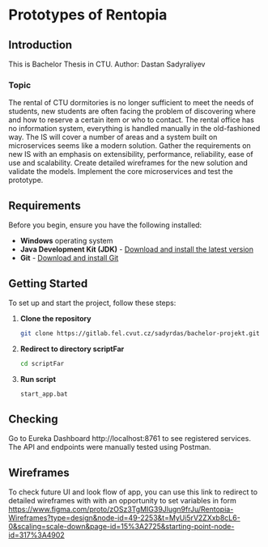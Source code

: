 # Prototypes of Rentopia
## Introduction
This is Bachelor Thesis in CTU. Author: Dastan Sadyraliyev
### Topic 
The rental of CTU dormitories is no longer sufficient to meet the needs of students, new students are often facing the
problem of discovering where and how to reserve a certain item or who to contact. The rental office has no information
system, everything is handled manually in the old-fashioned way.
The IS will cover a number of areas and a system built on microservices seems like a modern solution.
Gather the requirements on new IS with an emphasis on extensibility, performance, reliability, ease of use and scalability.
Create detailed wireframes for the new solution and validate the models.
Implement the core microservices and test the prototype.
## Requirements
Before you begin, ensure you have the following installed:

- **Windows** operating system
- **Java Development Kit (JDK)** - [Download and install the latest version](https://www.oracle.com/java/technologies/javase-jdk11-downloads.html)
- **Git** - [Download and install Git](https://git-scm.com/downloads)

## Getting Started
To set up and start the project, follow these steps:

1. **Clone the repository**
   ```bash
   git clone https://gitlab.fel.cvut.cz/sadyrdas/bachelor-projekt.git
2. **Redirect to directory scriptFar**
   ```bash
   cd scriptFar
3. **Run script**
   ```bash
   start_app.bat
## Checking 
Go to Eureka Dashboard http://localhost:8761 to see registered services. The API and endpoints were manually tested using Postman.
## Wireframes
To check future UI and look flow of app, you can use this link to redirect to detailed wireframes with with an opportunity to set variables in form 
https://www.figma.com/proto/zOSz3TgMIG39Jlugn9frJu/Rentopia-Wireframes?type=design&node-id=49-2253&t=MyUi5rV2ZXxb8cL6-0&scaling=scale-down&page-id=15%3A2725&starting-point-node-id=317%3A4902
